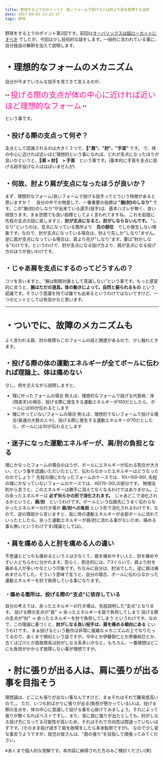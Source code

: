 ```yaml
---
title: 野球する上でのポイント2　良いフォームで投げる人は肘より肩を故障する法則
date: 2017-09-01 23:22:17
tags: 野球
---
```


野球をする上でのポイント第2回です。前回は[オーバソックスは超ローカットにすべき](https://makerblog.work/2017/08/16/20170816/)  でしたが、今回は少し技術的な話をします。一般的に言われている事に、自分独自の解釈を加えて説明します。

# ・理想的なフォームのメカニズム
自分が今までいろんな投手を見てきて言えるのが、

** <font color="DeepPink"><span style="font-size: 25px" color="DeepPink" >投げる際の支点が体の中心に近ければ近いほど理想的なフォーム</span></font> **

という事です。

<!-- more -->
## ・投げる際の支点って何ぞ？
支点として認識されるのは大きく３つで、**"肩"、"肘"、"手首"** です。
で、体の中心に近ければ近いほど理想的という事になれば、どれが支点になったほうが良いかというと、**肩 > 肘　> 手首**　という事です。(基本的に手首を支点に投げる超手投げな人はほぼいませんが)

## ・何故、肘より肩が支点になったほうが良いか？
まず、理想的なフォーム/良いフォームで投げる投手ってどういう特徴があると思いますか？　
自分の中での物差しで、一番重要の指標は **"腕(肘)のしなり"** です。この"腕(肘)のしなり"が出来ている選手(投手)は、基本ハズレが無く、良い球放ります。まぁ世間でも良い指標としてよく言われてますね。
これを前提に先程の支点の話に戻しますと、**肘が支点になると、肘がしならないんです。**
"しなり"というのは、支点になっている箇所より　**先の部位**　でしか発生しない現象です。なので、肘が支点になっている場合は、肘より先しか"しなり"ません。逆に肩が支点になっている場合は、肩より先が"しなり"ます。要は"肘がしなる"わけです。というわけで、肘が支点になる投げ方より、肩が支点になる投げ方のほうが良いわけです。

## ・じゃあ肩を支点にするのってどうすんの？
コツを言いますと、"腕は制御対象として意識しない"という事です。もっと感覚的に言うと、**腕はただの道具。体の動きによって、自然と振られるもの** という認識です。そういう意識を持てば誰でも出来るというわけではないですけど、一つのヒントとしては有効かなと思います。


---


# ・ついでに、故障のメカニズムも
よく言われる肩、肘の故障もこのフォームの話と関連があるので、少し触れときます。
## ・投げる際の体の運動エネルギーが全てボールに伝われば理論上、体は痛めない
少し、例を交えながら説明しますと、
- 理に叶ったフォームの場合
例えば、理想的なフォームで投げる代表格：岸(現楽天)の場合、投げる際に発生する運動エネルギーが100だとしたら、ボールには90が伝わるとします
- 理に叶っていないフォームの場合
例えば、理想的でないフォームで投げる場合(普通の大勢の人々)、投げる際に発生する運動エネルギーが70だとしたら、ボールには30が伝わるとします

## ・迷子になった運動エネルギーが、肩/肘の負担となる
理にかなったフォームの場合のほうが、ボールにエネルギーが伝わる割合が大きい、という事を認識いただいたとして、伝わらなかったエネルギーはどうなったののでしょう？
先程の理にかなったフォームのケースでは、10(=100-90),
先程の理にかなっていないフォームのケースでは、40(70-30),の部分です。
物理法則から言うと、このエネルギーは勝手に消えてなくなるわけではありません。この余ったエネルギーは **必ず何らかの形で消化されます。**　じゃあどこで消化されるかというと、**肩/肘**　というわけです。ボールという伝搬先にうまく伝わらなかったエネルギーの行き場が **肩/肘への負担** という形で消化されるわけです。なので、逆の理屈から言いますと、仮に体の運動エネルギーが全部ボールに流れていったとしたら、余った運動エネルギーが肩/肘に流れる事がないため、痛める事も無いというわけです(理論としては)。

## ・肩を痛める人と肘を痛める人の違い
不思議とどっちも痛めるという人は少なくて、肩を痛めやすい人と、肘を痛めやすい人どちらかに分かれます。恐らく、割合的には、7:3ぐらいで、肩より肘を痛める人が多いかなという印象です。ちなみに自分は、肘派でした。逆に肩は痛めませんでした。そういう意味で言うと、自分の場合、ボールに伝わらなかった運動エネルギーを肘で負担している事になります。

### ・痛める箇所は、投げる際の"支点"に依存している
自分の考えでは、余ったエネルギーの行き場は、先程説明した"支点"となります。
投げる際の支点が"肩" → 余ったエネルギーを肩で負担してしまう
投げる際の支点が"肘" → 余ったエネルギーを肘で負担してしまう
というわけです。なので、この理論に基づくと、**肘がしなる良い投手は、肩を痛める傾向にある** というわけです。
まぁ投げるという動作は非常に複雑なメカニズムの上でなりたってるので、あくまで傾向という話ですが。今中とか伊藤智仁とか斉藤和巳とか、古くは江川とか肩故障系は肘がしなる系多いかなと。もちろん、一番理想はどこにも負担がかからず故障しない事が理想ですが。

# ・肘に張りが出る人は、肩に張りが出る事を目指そう
理想論は、どこにも張りが出ない事なんですけど、まぁそれはそれで難易度高いので。。
ただ、いつも肘ばかりに張りが出る(負担が懸かっている)人は、投げる際の支点を、体の中心に意識して投げる事を心掛けてみましょう。それによって張りが無くなればベストですし、また、仮に肩に張りが出たとしても、肘がしなる投げ方になってる可能性が高いため、それはそれで方向性は間違っていないはずです。(そのまま投げ過ぎて肩を故障をしたら本末転倒ですが)。
なので少し変な事言うようですが、球児の皆さんは、"肩の張り"を目指して頑張ってみてください。

※あくまで個人的な見解です。本内容に納得された方のみご検討ください(笑)
